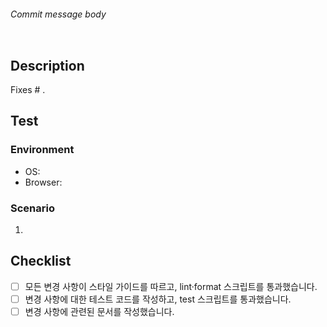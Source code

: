 ###### Commit message body
<!--
Commit message body를 작성하세요.
Commit message subject는 Pull request title 필드에 작성하세요.
-->

```txt

```

## Description
<!--
변경 사항과 관련 이슈에 대한 요약을 작성하세요.
작업의 목적과 의도 등 맥락이 충분히 포함되어야 합니다.
-->

Fixes # .

## Test

### Environment
<!--
테스트를 수행한 환경을 작성하세요.
-->

- OS:
- Browser:

### Scenario
<!--
변경 사항을 확인하기 위해 실행한 테스트 시나리오를 설명하세요.
리뷰어가 재현할 수 있도록 가이드가 포함되어야 합니다.
-->

1.

## Checklist
<!--
PR이 병합되기 전에 검토해야 하는 체크리스트를 작성하고 확인하세요.
-->

- [ ] 모든 변경 사항이 스타일 가이드를 따르고, lint·format 스크립트를 통과했습니다.
- [ ] 변경 사항에 대한 테스트 코드를 작성하고, test 스크립트를 통과했습니다.
- [ ] 변경 사항에 관련된 문서를 작성했습니다.
